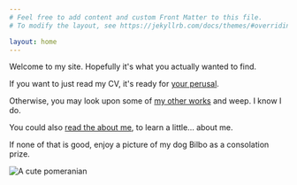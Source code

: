 ```yaml
---
# Feel free to add content and custom Front Matter to this file.
# To modify the layout, see https://jekyllrb.com/docs/themes/#overriding-theme-defaults

layout: home
---
```


Welcome to my site. Hopefully it's what you actually wanted to find.

If you want to just read my CV, it's ready for [your perusal](/assets/documents/declan_kehoe_cv.pdf).

Otherwise, you may look upon some of [my other works](/work) and weep. I know I do.

You could also [read the about me](/about), to learn a little... about me.

If none of that is good, enjoy a picture of my dog Bilbo as a consolation prize.

![A cute pomeranian](/assets/images/bilbo.jpg)
